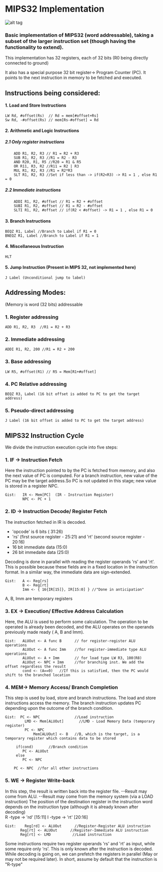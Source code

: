 # MIPS32 Implementation

![alt tag](https://user-images.githubusercontent.com/44218342/103212220-43d19a80-4930-11eb-9816-7561620ce8a2.png)

### Basic implementation of MIPS32 (word addressable), taking a subset of the larger instruction set (though having the functionality to extend). 
This implementation has 32 registers, each of 32 bits (R0 being directly connected to ground) 

It also has a special purpose 32 bit register-> Program Counter (PC). It points to the next instruction in memory to be fetched and executed. 


## Instructions being considered: 

#### 1. Load and Store Instructions 



	LW Rd, #offset(Rs)  // Rd = mem[#offset+Rs] 
	Sw Rd, -#offset(Rs) // mem[Rs-#offset] = Rd 
	
 

#### 2. Arithmetic and Logic Instructions 

##### 		2.1 Only register instructions


		ADD R1, R2, R3 // R1 = R2 + R3 
		SUB R1, R2, R3 //R1 = R2 - R3 
		AND R20, R1, R5 //R20 = R1 & R5 
		OR R11, R3, R2 //R11 = R2 | R3 
		MUL R1, R2, R3 //R1 = R2*R3 
		SLT R1, R2, R3 //Set if less than -> if(R2<R3) -> R1 = 1 , else R1 = 0 



##### 		2.2 Immediate instructions 
	

		ADDI R1, R2, #offset // R1 = R2 + #offset 
		SUBI R1, R2, #offset // R1 = R2 - #offset 
		SLTI R1, R2, #offset // if(R2 < #offset) -> R1 = 1 , else R1 = 0 
	


#### 3. Branch Instructions 


	BEQZ R1, Label //Branch to Label if R1 = 0 
	BNEQZ R1, Label //Branch to Label if R1 = 1 
	


#### 4. Miscellaneous Instruction 


	HLT 
	


#### 5. Jump Instruction (Present in MIPS 32, not implemented here) 


	J Label (Unconditional jump to label) 
	


## Addressing Modes: 
(Memory is word (32 bits) addressable
### 1. Register addressing 
	ADD R1, R2, R3  //R1 = R2 + R3
### 2. Immediate addressing 
	ADDI R1, R2, 200 //R1 = R2 + 200
### 3. Base addressing 
	LW R5, #offset(R1) // R5 = Mem[R1+#offset] 
### 4. PC Relative addressing 
	BEQZ R3, Label (16 bit offset is added to PC to get the target address) 
### 5. Pseudo-direct addressing 
	J Label (16 bit offset is added to PC to get the target address) 

## MIPS32 Instruction Cycle 
We divide the instruction execution cycle into five steps: 

### 1. IF -> Instruction Fetch 

Here the instruction pointed to by the PC is fetched from memory, and also the next value of PC is computed. 
For a branch instruction, new value of the PC may be the target address.So PC is not updated in this stage; new value is stored in a register NPC. 

	Gist:   IR <- Mem[PC]  (IR - Instruction Register)
			NPC <- PC + 1 

### 2. ID -> Instruction Decode/ Register Fetch 

The instruction fetched in IR is decoded. 
- 'opcode' is 6 bits ( 31:26) 
- 'rs' (first source register - 25:21) and         'rt' (second source register - 20:16) 
- 16 bit immediate data (15:0) 
- 26 bit immedaite data (25:0) 

Decoding is done in parallel with reading the register operands 'rs' and 'rt'. This is possible because these fields are in a fixed location in the instruction format. In a similar way, the immediate data are sign-extended. 

	Gist:  	A <- Reg[rs] 
   	 		B <- Reg[rt] 
    		Imm <- { 16{IR[15]}, IR[15:0] } //"Done in anticipation"
	
A, B, Imm are temporary registers 



### 3. EX -> Execution/ Effective Address Calculation 

Here, the ALU is used to perform some calculation. The operation to be operated is already been decoded, and the ALU operates on the operands previously made ready ( A, B and Imm). 

	Gist:   ALUOut <- A func B      // for register-register ALU operations
		  	ALUOut <- A func Imm    //for register-immediate type ALU operations 
	        ALUOut <- A + Imm       // for load type LW R3, 100(R8) 
	    	ALUOut <- NPC + Imm     //for branching inst. We add the offset regardless the result 
	        cond <- (A==0)   //If this is satisfied, then the PC would shift to the branched location

 
### 4. MEM-> Memory Access/ Branch Completion 

This step is used by load, store and branch instructions. 
The load and store instructions access the memory. 
The branch instruction updates PC depending upon the outcome of the branch condition. 
	
	Gist:  PC <- NPC                //Load instruction 
      		 LMD <- Mem[ALUOut]       //LMD - Load Memory Data (temporary register) 
       		 PC <- NPC 			
    	         Mem[ALUOut] <- B 	//B, which is the target, is a temporary register which contains data to be stored
 
 		 if(cond) 		//Branch condition  
			PC <- ALUOut 
		 else
			PC <- NPC 

		PC <- NPC  //for all other instructions 

### 5. WE -> Register Write-back 

In this step, the result is written back into the register file. 
--Result may come from ALU. 
--Result may come from the memory system (via a LOAD instruction) 
The position of the destination register in the instruction word depends on the instruction type (although it is already known after decoding)  
R -type -> 'rd' [15:11] 
I -type -> 'rt' [20:16] 

	Gist:    Reg[rd] <- ALUOut      //Register-Register ALU instruction 
		   Reg[rt] <- ALUOut      //Register-Immediate ALU instruction 
		   Reg[rt] <- LMD 	       //Load instruction 




Some instructions require two register operands 'rs' and 'rt' as input, 
while some require only 'rs'. This is only known after the instruction is decoded. 
While decoding is going on, we can prefetch the registers in parallel (May or may not be required later). 
In short, assume by default that the instruction is "R-type" 
